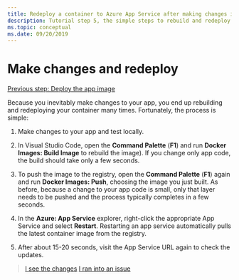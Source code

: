```yaml
---
title: Redeploy a container to Azure App Service after making changes in Visual Studio Code
description: Tutorial step 5, the simple steps to rebuild and redeploy a container image.
ms.topic: conceptual
ms.date: 09/20/2019
---
```


# Make changes and redeploy

[Previous step: Deploy the app image](tutorial-vscode-docker-node-04.md)

Because you inevitably make changes to your app, you end up rebuilding and redeploying your container many times. Fortunately, the process is simple:

1. Make changes to your app and test locally.

1. In Visual Studio Code, open the **Command Palette** (**F1**) and run **Docker Images: Build Image** to rebuild the image). If you change only app code, the build should take only a few seconds.

1. To push the image to the registry, open the **Command Palette** (**F1**) again and run **Docker Images: Push**, choosing the image you just built. As before, because a change to your app code is small, only that layer needs to be pushed and the process typically completes in a few seconds.

1. In the **Azure: App Service** explorer, right-click the appropriate App Service and select **Restart**. Restarting an app service automatically pulls the latest container image from the registry.

1. After about 15-20 seconds, visit the App Service URL again to check the updates.

> [I see the changes](tutorial-vscode-docker-node-06.md) [I ran into an issue](https://www.research.net/r/PWZWZ52?tutorial=node-deployment-docker-extension&step=deploy-changes)
